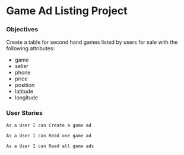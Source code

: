 # Game Ad Listing Project

### Objectives

Create a table for second hand games listed by users for sale with the following attributes:
- game
- seller
- phone
- price
- position
- latitude
- longitude

### User Stories

    As a User I can Create a game ad
    
    As a User I can Read one game ad
    
    As a User I can Read all game ads